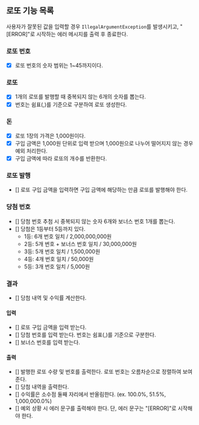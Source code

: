 ## 로또 기능 목록
사용자가 잘못된 값을 입력할 경우 `IllegalArgumentException`를 발생시키고, "[ERROR]"로 시작하는 에러 메시지를 출력 후 종료한다.

### 로또 번호
- [x] 로또 번호의 숫자 범위는 1~45까지이다.

### 로또 
- [x] 1개의 로또를 발행할 때 중복되지 않는 6개의 숫자를 뽑는다.
- [x] 번호는 쉼표(,)를 기준으로 구분하여 로또 생성한다.

### 돈
- [x] 로또 1장의 가격은 1,000원이다.
- [x] 구입 금액은 1,000원 단위로 입력 받으며 1,000원으로 나누어 떨어지지 않는 경우 예외 처리한다.
- [x] 구입 금액에 따라 로또의 개수를 반환한다.

### 로또 발행
- [] 로또 구입 금액을 입력하면 구입 금액에 해당하는 만큼 로또를 발행해야 한다.

### 당첨 번호
- [] 당첨 번호 추첨 시 중복되지 않는 숫자 6개와 보너스 번호 1개를 뽑는다.
- [] 당첨은 1등부터 5등까지 있다.
  - 1등: 6개 번호 일치 / 2,000,000,000원
  - 2등: 5개 번호 + 보너스 번호 일치 / 30,000,000원
  - 3등: 5개 번호 일치 / 1,500,000원
  - 4등: 4개 번호 일치 / 50,000원
  - 5등: 3개 번호 일치 / 5,000원

### 결과 
- [] 당첨 내역 및 수익률 계산한다.

#### 입력
- [] 로또 구입 금액을 입력 받는다.
- [] 당첨 번호를 입력 받는다. 번호는 쉼표(,)를 기준으로 구분한다.
- [] 보너스 번호를 입력 받는다.

#### 출력
- [] 발행한 로또 수량 및 번호를 출력한다. 로또 번호는 오름차순으로 정렬하여 보여준다.
- [] 당첨 내역을 출력한다.
- [] 수익률은 소수점 둘째 자리에서 반올림한다. (ex. 100.0%, 51.5%, 1,000,000.0%)
- [] 예외 상황 시 에러 문구를 출력해야 한다. 단, 에러 문구는 "[ERROR]"로 시작해야 한다.
